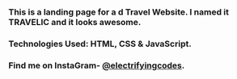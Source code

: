 ### This is a landing page for a d Travel Website. I named it TRAVELIC and it looks awesome.

### Technologies Used: HTML, CSS & JavaScript.

### Find me on InstaGram- [@electrifyingcodes][instagram].

[instagram]: https://www.instagram.com/electrifyingcodes
